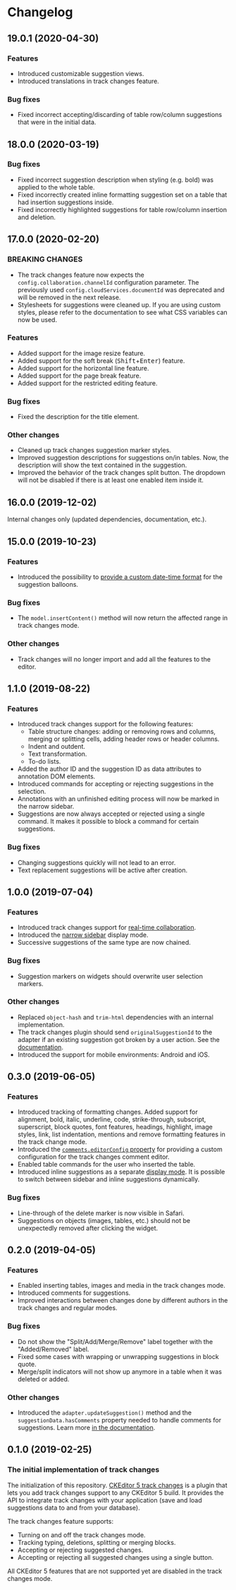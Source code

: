 Changelog
=========

## 19.0.1 (2020-04-30)

### Features

* Introduced customizable suggestion views.
* Introduced translations in track changes feature.

### Bug fixes

* Fixed incorrect accepting/discarding of table row/column suggestions that were in the initial data.


## 18.0.0 (2020-03-19)

### Bug fixes

* Fixed incorrect suggestion description when styling (e.g. bold) was applied to the whole table.
* Fixed incorrectly created inline formatting suggestion set on a table that had insertion suggestions inside.
* Fixed incorrectly highlighted suggestions for table row/column insertion and deletion.


## 17.0.0 (2020-02-20)

### BREAKING CHANGES

* The track changes feature now expects the `config.collaboration.channelId` configuration parameter. The previously used `config.cloudServices.documentId` was deprecated and will be removed in the next release.
* Stylesheets for suggestions were cleaned up. If you are using custom styles, please refer to the documentation to see what CSS variables can now be used.

### Features

* Added support for the image resize feature.
* Added support for the soft break (<kbd>Shift</kbd>+<kbd>Enter</kbd>) feature.
* Added support for the horizontal line feature.
* Added support for the page break feature.
* Added support for the restricted editing feature.

### Bug fixes

* Fixed the description for the title element.

### Other changes

* Cleaned up track changes suggestion marker styles.
* Improved suggestion descriptions for suggestions on/in tables. Now, the description will show the text contained in the suggestion.
* Improved the behavior of the track changes split button. The dropdown will not be disabled if there is at least one enabled item inside it.


## 16.0.0 (2019-12-02)

Internal changes only (updated dependencies, documentation, etc.).


## 15.0.0 (2019-10-23)

### Features

* Introduced the possibility to [provide a custom date-time format](https://ckeditor.com/docs/ckeditor5/latest/features/collaboration/comments/comments.html#custom-date-format) for the suggestion balloons.

### Bug fixes

* The `model.insertContent()` method will now return the affected range in track changes mode.

### Other changes

* Track changes will no longer import and add all the features to the editor.


## 1.1.0 (2019-08-22)

### Features

* Introduced track changes support for the following features:
  * Table structure changes: adding or removing rows and columns, merging or splitting cells, adding header rows or header columns.
  * Indent and outdent.
  * Text transformation.
  * To-do lists.
* Added the author ID and the suggestion ID as data attributes to annotation DOM elements.
* Introduced commands for accepting or rejecting suggestions in the selection.
* Annotations with an unfinished editing process will now be marked in the narrow sidebar.
* Suggestions are now always accepted or rejected using a single command. It makes it possible to block a command for certain suggestions.

### Bug fixes

* Changing suggestions quickly will not lead to an error.
* Text replacement suggestions will be active after creation.


## 1.0.0 (2019-07-04)

### Features

* Introduced track changes support for [real-time collaboration](https://ckeditor.com/collaboration/real-time-collaborative-editing/).
* Introduced the [narrow sidebar](https://ckeditor.com/docs/ckeditor5/latest/features/collaboration/comments/comments-display-mode.html#narrow-sidebar) display mode.
* Successive suggestions of the same type are now chained.

### Bug fixes

* Suggestion markers on widgets should overwrite user selection markers.

### Other changes

* Replaced `object-hash` and `trim-html` dependencies with an internal implementation.
* The track changes plugin should send `originalSuggestionId` to the adapter if an existing suggestion got broken by a user action. See the [documentation](https://ckeditor.com/docs/ckeditor5/latest/features/collaboration/track-changes/track-changes-integration.html#track-changes-api).
* Introduced the support for mobile environments: Android and iOS.


## 0.3.0 (2019-06-05)

### Features

* Introduced tracking of formatting changes. Added support for alignment, bold, italic, underline, code, strike-through, subscript, superscript, block quotes, font features, headings, highlight, image styles, link, list indentation, mentions and remove formatting features in the track change mode.
* Introduced the [`comments.editorConfig` property](https://ckeditor.com/docs/ckeditor5/latest/features/collaboration/comments/comments.html#comment-editor-customization) for providing a custom configuration for the track changes comment editor.
* Enabled table commands for the user who inserted the table.
* Introduced inline suggestions as a separate [display mode](https://ckeditor.com/docs/ckeditor5/latest/features/collaboration/comments/comments-display-mode.html). It is possible to switch between sidebar and inline suggestions dynamically.

### Bug fixes

* Line-through of the delete marker is now visible in Safari.
* Suggestions on objects (images, tables, etc.) should not be unexpectedly removed after clicking the widget.


## 0.2.0 (2019-04-05)

### Features

* Enabled inserting tables, images and media in the track changes mode.
* Introduced comments for suggestions.
* Improved interactions between changes done by different authors in the track changes and regular modes.

### Bug fixes

* Do not show the "Split/Add/Merge/Remove" label together with the "Added/Removed" label.
* Fixed some cases with wrapping or unwrapping suggestions in block quote.
* Merge/split indicators will not show up anymore in a table when it was deleted or added.

### Other changes

* Introduced the `adapter.updateSuggestion()` method and the `suggestionData.hasComments` property needed to handle comments for suggestions. Learn more [in the documentation](https://ckeditor.com/docs/ckeditor5/latest/features/collaboration/track-changes/track-changes-integration.html).


## 0.1.0 (2019-02-25)

### The initial implementation of track changes

The initialization of this repository. [CKEditor 5 track changes](https://ckeditor.com/collaboration/track-changes/) is a plugin that lets you add track changes support to any CKEditor 5 build. It provides the API to integrate track changes with your application (save and load suggestions data to and from your database).

The track changes feature supports:

* Turning on and off the track changes mode.
* Tracking typing, deletions, splitting or merging blocks.
* Accepting or rejecting suggested changes.
* Accepting or rejecting all suggested changes using a single button.

All CKEditor 5 features that are not supported yet are disabled in the track changes mode.

